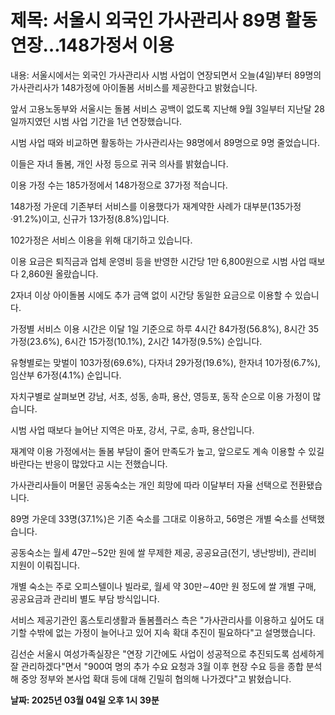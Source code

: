 # **제목: 서울시 외국인 가사관리사 89명 활동 연장…148가정서 이용**

  내용: 서울시에서는 외국인 가사관리사 시범 사업이 연장되면서 오늘(4일)부터 89명의 가사관리사가 148가정에 아이돌봄 서비스를 제공한다고 밝혔습니다.

앞서 고용노동부와 서울시는 돌봄 서비스 공백이 없도록 지난해 9월 3일부터 지난달 28일까지였던 시범 사업 기간을 1년 연장했습니다.

시범 사업 때와 비교하면 활동하는 가사관리사는 98명에서 89명으로 9명 줄었습니다.

이들은 자녀 돌봄, 개인 사정 등으로 귀국 의사를 밝혔습니다.

이용 가정 수는 185가정에서 148가정으로 37가정 적습니다.

148가정 가운데 기존부터 서비스를 이용했다가 재계약한 사례가 대부분(135가정·91.2%)이고, 신규가 13가정(8.8%)입니다.

102가정은 서비스 이용을 위해 대기하고 있습니다.

이용 요금은 퇴직금과 업체 운영비 등을 반영한 시간당 1만 6,800원으로 시범 사업 때보다 2,860원 올랐습니다.

2자녀 이상 아이돌봄 시에도 추가 금액 없이 시간당 동일한 요금으로 이용할 수 있습니다.

가정별 서비스 이용 시간은 이달 1일 기준으로 하루 4시간 84가정(56.8%), 8시간 35가정(23.6%), 6시간 15가정(10.1%), 2시간 14가정(9.5%) 순입니다.

유형별로는 맞벌이 103가정(69.6%), 다자녀 29가정(19.6%), 한자녀 10가정(6.7%), 임산부 6가정(4.1%) 순입니다.

자치구별로 살펴보면 강남, 서초, 성동, 송파, 용산, 영등포, 동작 순으로 이용 가정이 많습니다.

시범 사업 때보다 늘어난 지역은 마포, 강서, 구로, 송파, 용산입니다.

재계약 이용 가정에서는 돌봄 부담이 줄어 만족도가 높고, 앞으로도 계속 이용할 수 있길 바란다는 반응이 많았다고 시는 전했습니다.


가사관리사들이 머물던 공동숙소는 개인 희망에 따라 이달부터 자율 선택으로 전환됐습니다.

89명 가운데 33명(37.1%)은 기존 숙소를 그대로 이용하고, 56명은 개별 숙소를 선택했습니다.

공동숙소는 월세 47만∼52만 원에 쌀 무제한 제공, 공공요금(전기, 냉난방비), 관리비 지원이 이뤄집니다.

개별 숙소는 주로 오피스텔이나 빌라로, 월세 약 30만∼40만 원 정도에 쌀 개별 구매, 공공요금과 관리비 별도 부담 방식입니다.

서비스 제공기관인 홈스토리생활과 돌봄플러스 측은 "가사관리사를 이용하고 싶어도 대기할 수밖에 없는 가정이 늘어나고 있어 지속 확대 추진이 필요하다"고 설명했습니다.

김선순 서울시 여성가족실장은 "연장 기간에도 사업이 성공적으로 추진되도록 섬세하게 잘 관리하겠다"면서 "900여 명의 추가 수요 요청과 3월 이후 현장 수요 등을 종합 분석해 중앙 정부와 본사업 확대 등에 대해 긴밀히 협의해 나가겠다"고 밝혔습니다.

  **날짜: 2025년 03월 04일 오후 1시 39분**